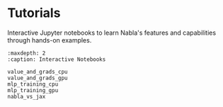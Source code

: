 # Tutorials

Interactive Jupyter notebooks to learn Nabla's features and capabilities through hands-on examples.

```{toctree}
:maxdepth: 2
:caption: Interactive Notebooks

value_and_grads_cpu
value_and_grads_gpu
mlp_training_cpu
mlp_training_gpu
nabla_vs_jax
```